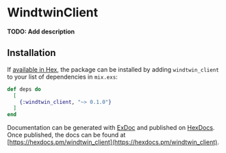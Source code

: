 # WindtwinClient

**TODO: Add description**

## Installation

If [available in Hex](https://hex.pm/docs/publish), the package can be installed
by adding `windtwin_client` to your list of dependencies in `mix.exs`:

```elixir
def deps do
  [
    {:windtwin_client, "~> 0.1.0"}
  ]
end
```

Documentation can be generated with [ExDoc](https://github.com/elixir-lang/ex_doc)
and published on [HexDocs](https://hexdocs.pm). Once published, the docs can
be found at [https://hexdocs.pm/windtwin_client](https://hexdocs.pm/windtwin_client).

